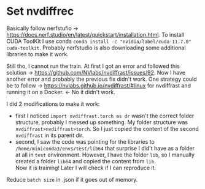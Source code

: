 # Set nvdiffrec

Basically follow nerfstufio -> https://docs.nerf.studio/en/latest/quickstart/installation.html.
To install CUDA ToolKit I use conda `conda install -c "nvidia/label/cuda-11.7.0" cuda-toolkit`.
Probably nerfstudio is also downloading some additional libraries to make it work.

Still tho, I cannot run the train. At first I got an error and followed this solution -> https://github.com/NVlabs/nvdiffrast/issues/92.
Now I have another error and probably the previous fix didn't work.
One strategy could be to follow -> https://nvlabs.github.io/nvdiffrast/#linux for nvdiffrast and running it on a Docker. <- No it didn't work.

I did 2 modifications to make it work:
 - first I noticed `import nvdiffrast.torch as dr` wasn't the correct folder structure, probably I messed up something. My folder structure was `nvdiffrast>nvdiffrast>torch`. So I just copied the content of the second `nvdiffrast` in its parent dir.
 - second, I saw the code was pointing for the libraries to `/home/miniconda3/envs/test/lib64` that surprise I did't have as a folder at all in `test` environment. However, I have the folder `lib`, so I manually created a folder `lib64` and copied the content from `lib`.\
Now it is training! Later I will check if I can reproduce it.


Reduce `batch size` in .json if it goes out of memory.
